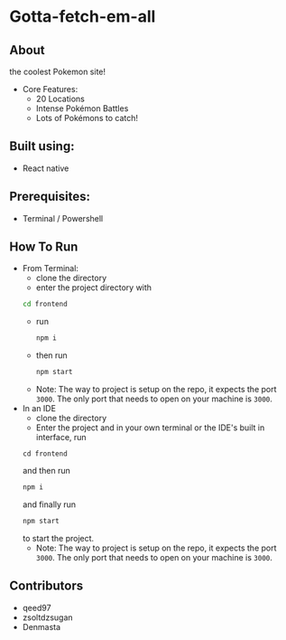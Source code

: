 # Gotta-fetch-em-all

## About
the coolest Pokemon site!
- Core Features:
	- 20 Locations
  - Intense Pokémon Battles
  - Lots of Pokémons to catch!
 
## Built using: 
- React native

## Prerequisites: 
- Terminal / Powershell

## How To Run

- From Terminal:
	- clone the directory
	- enter the project directory with
     ```bash
     cd frontend
     ```
  - run
    ```bash
    npm i
    ```
  - then run
    ```bash
    npm start
    ```
  - Note: The way to project is setup on the repo, it expects the port `3000`. The only port that needs to open on your machine is `3000`.
- In an IDE
	- clone the directory
	- Enter the project and in your own terminal or the IDE's built in interface, run
   ```
   cd frontend
   ```
   and then run
    ```bash
    npm i
    ```
    and finally run
    ```bash
    npm start
    ```
    to start the project.
  - Note: The way to project is setup on the repo, it expects the port `3000`. The only port that needs to open on your machine is `3000`.

## Contributors
- qeed97
- zsoltdzsugan
- Denmasta

